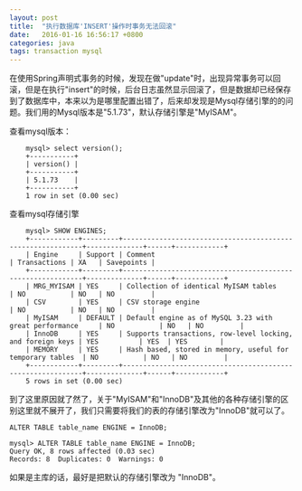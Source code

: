 ```yaml
---
layout: post
title:  "执行数据库'INSERT'操作时事务无法回滚"
date:   2016-01-16 16:56:17 +0800
categories: java
tags: transaction mysql
---
```

在使用Spring声明式事务的时候，发现在做"update"时，出现异常事务可以回滚，但是在执行"insert"的时候，后台日志虽然显示回滚了，但是数据却已经保存到了数据库中，本来以为是哪里配置出错了，后来却发现是Mysql存储引擎的的问题。我们用的Mysql版本是"5.1.73"，默认存储引擎是"MyISAM"。

<!-- more -->

查看mysql版本：

```mysql
	mysql> select version();
	+-----------+
	| version() |
	+-----------+
	| 5.1.73    |
	+-----------+
	1 row in set (0.00 sec)
```

查看mysql存储引擎

```
	mysql> SHOW ENGINES;
	+------------+---------+------------------------------------------------------------+--------------+------+------------+
	| Engine     | Support | Comment                                                    | Transactions | XA   | Savepoints |
	+------------+---------+------------------------------------------------------------+--------------+------+------------+
	| MRG_MYISAM | YES     | Collection of identical MyISAM tables                      | NO           | NO   | NO         |
	| CSV        | YES     | CSV storage engine                                         | NO           | NO   | NO         |
	| MyISAM     | DEFAULT | Default engine as of MySQL 3.23 with great performance     | NO           | NO   | NO         |
	| InnoDB     | YES     | Supports transactions, row-level locking, and foreign keys | YES          | YES  | YES        |
	| MEMORY     | YES     | Hash based, stored in memory, useful for temporary tables  | NO           | NO   | NO         |
	+------------+---------+------------------------------------------------------------+--------------+------+------------+
	5 rows in set (0.00 sec)
```
到了这里原因就了然了，关于"MyISAM"和"InnoDB"及其他的各种存储引擎的区别这里就不展开了，我们只需要将我们的表的存储引擎改为"InnoDB"就可以了。
```
ALTER TABLE table_name ENGINE = InnoDB;
```
```
mysql> ALTER TABLE table_name ENGINE = InnoDB;
Query OK, 8 rows affected (0.03 sec)
Records: 8  Duplicates: 0  Warnings: 0
```

如果是主库的话，最好是把默认的存储引擎改为 "InnoDB"。